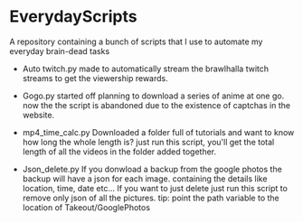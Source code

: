 # EverydayScripts
A repository containing a bunch of scripts that I use to automate my everyday brain-dead tasks


* Auto twitch.py
  made to automatically stream the brawlhalla twitch streams to get the viewership rewards.

* Gogo.py <abandoned due to updated captchas in the website>
  started off planning to download a series of anime at one go. now the the script is abandoned due to the existence of captchas in the website.

* mp4_time_calc.py
  Downloaded a folder full of tutorials and want to know how long the whole length is? just run this script, you'll get the total length of all the videos in the folder added together.
  
  
* Json_delete.py
  If you donwload a backup from the google photos the backup will have a json for each image. containing the details like location, time, date etc... If you want to just delete just run this script to remove only json of all the pictures.
  tip: point the path variable to the location of Takeout/GooglePhotos
